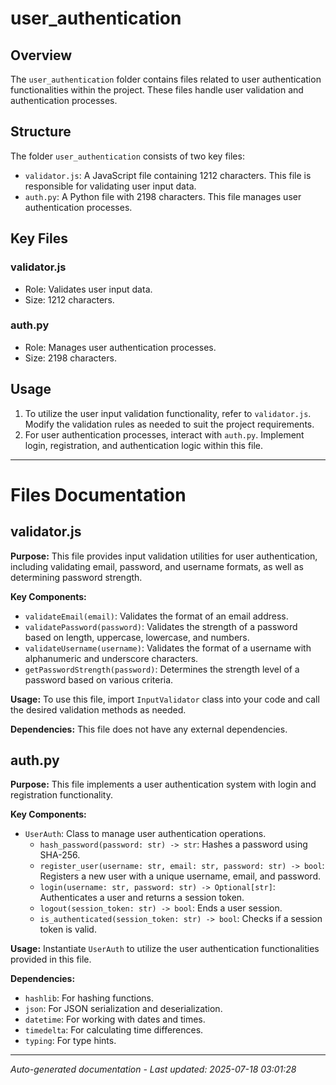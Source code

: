 # user_authentication

## Overview
The `user_authentication` folder contains files related to user authentication functionalities within the project. These files handle user validation and authentication processes.

## Structure
The folder `user_authentication` consists of two key files:
- `validator.js`: A JavaScript file containing 1212 characters. This file is responsible for validating user input data.
- `auth.py`: A Python file with 2198 characters. This file manages user authentication processes.

## Key Files
### validator.js
- Role: Validates user input data.
- Size: 1212 characters.

### auth.py
- Role: Manages user authentication processes.
- Size: 2198 characters.

## Usage
1. To utilize the user input validation functionality, refer to `validator.js`. Modify the validation rules as needed to suit the project requirements.
2. For user authentication processes, interact with `auth.py`. Implement login, registration, and authentication logic within this file.

---

# Files Documentation

## validator.js

**Purpose:** This file provides input validation utilities for user authentication, including validating email, password, and username formats, as well as determining password strength.

**Key Components:**
- `validateEmail(email)`: Validates the format of an email address.
- `validatePassword(password)`: Validates the strength of a password based on length, uppercase, lowercase, and numbers.
- `validateUsername(username)`: Validates the format of a username with alphanumeric and underscore characters.
- `getPasswordStrength(password)`: Determines the strength level of a password based on various criteria.

**Usage:** To use this file, import `InputValidator` class into your code and call the desired validation methods as needed.

**Dependencies:** This file does not have any external dependencies.

## auth.py

**Purpose:** This file implements a user authentication system with login and registration functionality.

**Key Components:**
- `UserAuth`: Class to manage user authentication operations.
  - `hash_password(password: str) -> str`: Hashes a password using SHA-256.
  - `register_user(username: str, email: str, password: str) -> bool`: Registers a new user with a unique username, email, and password.
  - `login(username: str, password: str) -> Optional[str]`: Authenticates a user and returns a session token.
  - `logout(session_token: str) -> bool`: Ends a user session.
  - `is_authenticated(session_token: str) -> bool`: Checks if a session token is valid.

**Usage:** Instantiate `UserAuth` to utilize the user authentication functionalities provided in this file.

**Dependencies:**
- `hashlib`: For hashing functions.
- `json`: For JSON serialization and deserialization.
- `datetime`: For working with dates and times.
- `timedelta`: For calculating time differences.
- `typing`: For type hints.

---
*Auto-generated documentation - Last updated: 2025-07-18 03:01:28*
